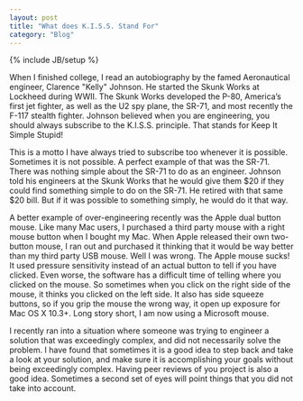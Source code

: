 ```yaml
---
layout: post
title: "What does K.I.S.S. Stand For"
category: "Blog"
---
```

{% include JB/setup %}

When I finished college, I read an autobiography by the famed Aeronautical engineer, Clarence "Kelly" Johnson. He started the Skunk Works at Lockheed during WWII. The Skunk Works developed the P-80, America’s first jet fighter, as well as the U2 spy plane, the SR-71, and most recently the F-117 stealth fighter. Johnson believed when you are engineering, you should always subscribe to the K.I.S.S. principle. That stands for Keep It Simple Stupid!

This is a motto I have always tried to subscribe too whenever it is possible. Sometimes it is not possible. A perfect example of that was the SR-71\. There was nothing simple about the SR-71 to do as an engineer. Johnson told his engineers at the Skunk Works that he would give them $20 if they could find something simple to do on the SR-71\. He retired with that same $20 bill. But if it was possible to something simply, he would do it that way.

A better example of over-engineering recently was the Apple dual button mouse. Like many Mac users, I purchased a third party mouse with a right mouse button when I bought my Mac. When Apple released their own two-button mouse, I ran out and purchased it thinking that it would be way better than my third party USB mouse. Well I was wrong. The Apple mouse sucks! It used pressure sensitivity instead of an actual button to tell if you have clicked. Even worse, the software has a difficult time of telling where you clicked on the mouse. So sometimes when you click on the right side of the mouse, it thinks you clicked on the left side. It also has side squeeze buttons, so if you grip the mouse the wrong way, it open up exposure for Mac OS X 10.3+. Long story short, I am now using a Microsoft mouse.

I recently ran into a situation where someone was trying to engineer a solution that was exceedingly complex, and did not necessarily solve the problem. I have found that sometimes it is a good idea to step back and take a look at your solution, and make sure it is accomplishing your goals without being exceedingly complex. Having peer reviews of you project is also a good idea. Sometimes a second set of eyes will point things that you did not take into account.